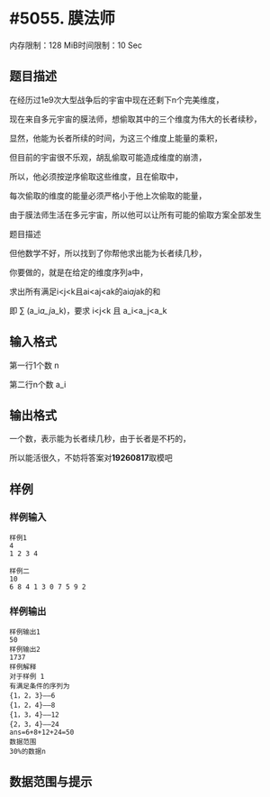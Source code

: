 # #5055. 膜法师

内存限制：128 MiB时间限制：10 Sec

## 题目描述

在经历过1e9次大型战争后的宇宙中现在还剩下n个完美维度，

现在来自多元宇宙的膜法师，想偷取其中的三个维度为伟大的长者续秒，

显然，他能为长者所续的时间，为这三个维度上能量的乘积，

但目前的宇宙很不乐观，胡乱偷取可能造成维度的崩溃，

所以，他必须按逆序偷取这些维度，且在偷取中，

每次偷取的维度的能量必须严格小于他上次偷取的能量，

由于膜法师生活在多元宇宙，所以他可以让所有可能的偷取方案全部发生

题目描述

但他数学不好，所以找到了你帮他求出能为长者续几秒，

你要做的，就是在给定的维度序列a中，

求出所有满足i<j<k且ai<aj<ak的ai*aj*ak的和

即 &sum; (a_i*a_j*a_k)，要求  i<j<k  且 a_i<a_j<a_k

## 输入格式

第一行1个数 n

第二行n个数 a_i

## 输出格式

一个数，表示能为长者续几秒，由于长者是不朽的，

所以能活很久，不妨将答案对**19260817**取模吧

## 样例

### 样例输入

    
    样例1
    4
    1 2 3 4
    
    样例二
    10
    6 8 4 1 3 0 7 5 9 2
    

### 样例输出

    
    样例输出1
    50
    样例输出2
    1737
    样例解释
    对于样例 1
    有满足条件的序列为
    {1，2，3}——6
    {1，2，4}——8
    {1，3，4}——12
    {2，3，4}——24
    ans=6+8+12+24=50
    数据范围
    30%的数据n
    

## 数据范围与提示
